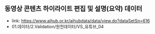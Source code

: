 ## 동영상 콘텐츠 하이라이트 편집 및 설명(요약) 데이터
+ link: https://www.aihub.or.kr/aihubdata/data/view.do?dataSetSn=616
+ 01.데이터/2.Validation/원천데이터/VS_유튜브_04
